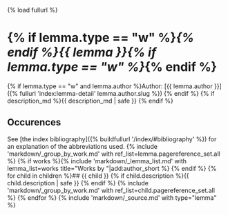 {% load fullurl %}
# {% if lemma.type == "w" %}_{% endif %}{{ lemma }}{% if lemma.type == "w" %}_{% endif %}
{% if lemma.type == "w" and lemma.author %}Author: [{{ lemma.author }}]({% fullurl 'index:lemma-detail' lemma.author.slug %})
{% endif %}
{% if description_md %}{{ description_md | safe }}
{% endif %}
## Occurences
See [the index bibliography]({% buildfullurl '/index/#bibliography' %}) for an explanation of the abbreviations used.
{% include 'markdown/_group_by_work.md' with ref_list=lemma.pagereference_set.all %}
{% if works %}{% include 'markdown/_lemma_list.md' with lemma_list=works title="Works by "|add:author_short %}
{% endif %}
{% for child in children %}## {{ child }}
  {% if child.description %}{{ child.description | safe }}
  {% endif %}
  {% include 'markdown/_group_by_work.md' with ref_list=child.pagereference_set.all %}
{% endfor %}
{% include 'markdown/_source.md' with type="lemma" %}